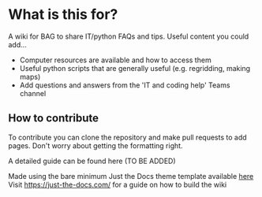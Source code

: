 # What is this for?
A wiki for BAG to share IT/python FAQs and tips. Useful content you could add...
- Computer resources are available and how to access them
- Useful python scripts that are generally useful (e.g. regridding, making maps)
- Add questions and answers from the 'IT and coding help' Teams channel

## How to contribute

To contribute you can clone the repository and make pull requests to add pages. Don't worry about getting the formatting right.

A detailed guide can be found here (TO BE ADDED)


Made using the bare minimum Just the Docs theme template available [here](https://github.com/just-the-docs/just-the-docs-template/tree/main)
Visit https://just-the-docs.com/ for a guide on how to build the wiki
